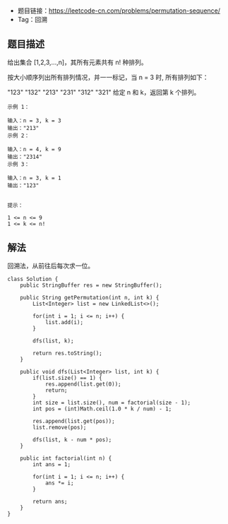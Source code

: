 ## 

- 题目链接：https://leetcode-cn.com/problems/permutation-sequence/
- Tag：回溯

## 题目描述
给出集合 [1,2,3,...,n]，其所有元素共有 n! 种排列。

按大小顺序列出所有排列情况，并一一标记，当 n = 3 时, 所有排列如下：

"123"
"132"
"213"
"231"
"312"
"321"
给定 n 和 k，返回第 k 个排列。

```
示例 1：

输入：n = 3, k = 3
输出："213"
示例 2：

输入：n = 4, k = 9
输出："2314"
示例 3：

输入：n = 3, k = 1
输出："123"
 

提示：

1 <= n <= 9
1 <= k <= n!
```

## 解法
回溯法，从前往后每次求一位。
```
class Solution {
    public StringBuffer res = new StringBuffer();
    
    public String getPermutation(int n, int k) {
        List<Integer> list = new LinkedList<>();
        
        for(int i = 1; i <= n; i++) {
            list.add(i);
        }
        
        dfs(list, k);
        
        return res.toString();
    }
    
    public void dfs(List<Integer> list, int k) {
        if(list.size() == 1) {
            res.append(list.get(0));
            return;
        }
        int size = list.size(), num = factorial(size - 1);
        int pos = (int)Math.ceil(1.0 * k / num) - 1;
        
        res.append(list.get(pos));
        list.remove(pos);
        
        dfs(list, k - num * pos);
    }
    
    public int factorial(int n) {
        int ans = 1;
        
        for(int i = 1; i <= n; i++) {
            ans *= i;
        }
        
        return ans;
    }
}

```